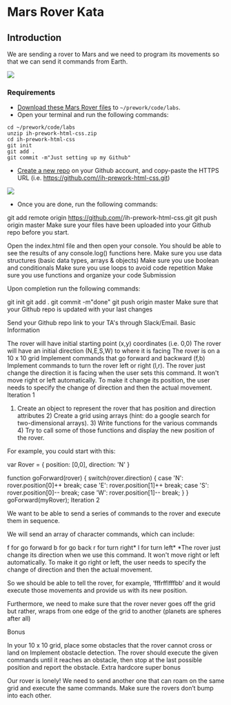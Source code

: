# Mars Rover Kata

## Introduction

We are sending a rover to Mars and we need to program its movements so that we can send it commands from Earth.

![](http://i.imgur.com/yeDBBab.jpg)

### Requirements

- [Download these Mars Rover files](https://s3-eu-west-1.amazonaws.com/ih-platform/documents/mars_rover.zip) to `~/prework/code/labs`.
- Open your terminal and run the following commands:
```
cd ~/prework/code/labs
unzip ih-prework-html-css.zip
cd ih-prework-html-css
git init
git add .
git commit -m"Just setting up my Github"
```
- [Create a new repo](https://github.com/new) on your Github account, and copy-paste the HTTPS URL (i.e. https://github.com//ih-prework-html-css.git)

![](https://s3-eu-west-1.amazonaws.com/ih-webdev-prework/github-origin-master.png)

- Once you are done, run the following commands:

git add remote origin https://github.com/<your-user-name>/ih-prework-html-css.git
git push origin master
Make sure your files have been uploaded into your Github repo before you start.

Open the index.html file and then open your console. You should be able to see the results of any console.log() functions here.
Make sure you use data structures (basic data types, arrays & objects)
Make sure you use boolean and conditionals
Make sure you use loops to avoid code repetition
Make sure you use functions and organize your code
Submission

Upon completion run the following commands:

git init
git add .
git commit -m"done"
git push origin master
Make sure that your Github repo is updated with your last changes

Send your Github repo link to your TA's through Slack/Email.
Basic Information

The rover will have initial starting point (x,y) coordinates (i.e. 0,0)
The rover will have an initial direction (N,E,S,W) to where it is facing
The rover is on a 10 x 10 grid
Implement commands that go forward and backward (f,b)
Implement commands to turn the rover left or right (l,r). The rover just change the direction it is facing when the user sets this command. It won't move right or left automatically. To make it change its position, the user needs to specify the change of direction and then the actual movement.
Iteration 1

1) Create an object to represent the rover that has position and direction attributes 2) Create a grid using arrays (hint: do a google search for two-dimensional arrays). 3) Write functions for the various commands 4) Try to call some of those functions and display the new position of the rover.

For example, you could start with this:

var Rover = {
  position: [0,0],
  direction: 'N'
}

function goForward(rover) {
  switch(rover.direction) {
    case 'N':
      rover.position[0]++
      break;
    case 'E':
      rover.position[1]++
      break;
    case 'S':
      rover.position[0]--
      break;
    case 'W':
      rover.position[1]--
      break;
  }
}
goForward(myRover);
Iteration 2

We want to be able to send a series of commands to the rover and execute them in sequence.

We will send an array of character commands, which can include:

f for go forward
b for go back
r for turn right*
l for turn left*
*The rover just change its direction when we use this command. It won't move right or left automatically. To make it go right or left, the user needs to specify the change of direction and then the actual movement.

So we should be able to tell the rover, for example, ‘fffrfflfffbb’ and it would execute those movements and provide us with its new position.

Furthermore, we need to make sure that the rover never goes off the grid but rather, wraps from one edge of the grid to another (planets are spheres after all)

Bonus

In your 10 x 10 grid, place some obstacles that the rover cannot cross or land on
Implement obstacle detection. The rover should execute the given commands until it reaches an obstacle, then stop at the last possible position and report the obstacle.
Extra hardcore super bonus

Our rover is lonely! We need to send another one that can roam on the same grid and execute the same commands. Make sure the rovers don’t bump into each other.
